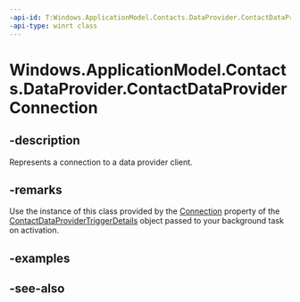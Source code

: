 ----api-id: T:Windows.ApplicationModel.Contacts.DataProvider.ContactDataProviderConnection
-api-type: winrt class
---<!-- Class syntax.public class ContactDataProviderConnection : Windows.ApplicationModel.Contacts.DataProvider.IContactDataProviderConnection--># Windows.ApplicationModel.Contacts.DataProvider.ContactDataProviderConnection## -descriptionRepresents a connection to a data provider client.## -remarksUse the instance of this class provided by the [Connection](contactdataprovidertriggerdetails_connection.md) property of the [ContactDataProviderTriggerDetails](contactdataprovidertriggerdetails.md) object passed to your background task on activation.## -examples## -see-also